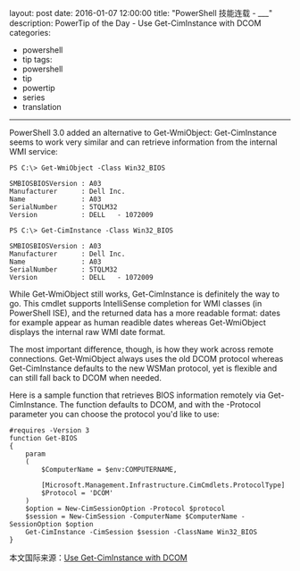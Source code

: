 layout: post
date: 2016-01-07 12:00:00
title: "PowerShell 技能连载 - ___"
description: PowerTip of the Day - Use Get-CimInstance with DCOM
categories:
- powershell
- tip
tags:
- powershell
- tip
- powertip
- series
- translation
---
PowerShell 3.0 added an alternative to Get-WmiObject: Get-CimInstance seems to work very similar and can retrieve information from the internal WMI service:

     
    PS C:\> Get-WmiObject -Class Win32_BIOS
    
    SMBIOSBIOSVersion : A03
    Manufacturer      : Dell Inc.
    Name              : A03
    SerialNumber      : 5TQLM32
    Version           : DELL   - 1072009
    
    PS C:\> Get-CimInstance -Class Win32_BIOS
    
    SMBIOSBIOSVersion : A03
    Manufacturer      : Dell Inc.
    Name              : A03
    SerialNumber      : 5TQLM32
    Version           : DELL   - 1072009 
     

While Get-WmiObject still works, Get-CimInstance is definitely the way to go. This cmdlet supports IntelliSense completion for WMI classes (in PowerShell ISE), and the returned data has a more readable format: dates for example appear as human readible dates whereas Get-WmiObject displays the internal raw WMI date format.

The most important difference, though, is how they work across remote connections. Get-WmiObject always uses the old DCOM protocol whereas Get-CimInstance defaults to the new WSMan protocol, yet is flexible and can still fall back to DCOM when needed.

Here is a sample function that retrieves BIOS information remotely via Get-CimInstance. The function defaults to DCOM, and with the -Protocol parameter you can choose the protocol you'd like to use:

    #requires -Version 3
    function Get-BIOS
    {
        param
        (
            $ComputerName = $env:COMPUTERNAME,
            
            [Microsoft.Management.Infrastructure.CimCmdlets.ProtocolType]
            $Protocol = 'DCOM'
        )
        $option = New-CimSessionOption -Protocol $protocol
        $session = New-CimSession -ComputerName $ComputerName -SessionOption $option
        Get-CimInstance -CimSession $session -ClassName Win32_BIOS
    }

<!--more-->
本文国际来源：[Use Get-CimInstance with DCOM](http://powershell.com/cs/blogs/tips/archive/2016/01/07/use-get-ciminstance-with-dcom.aspx)
